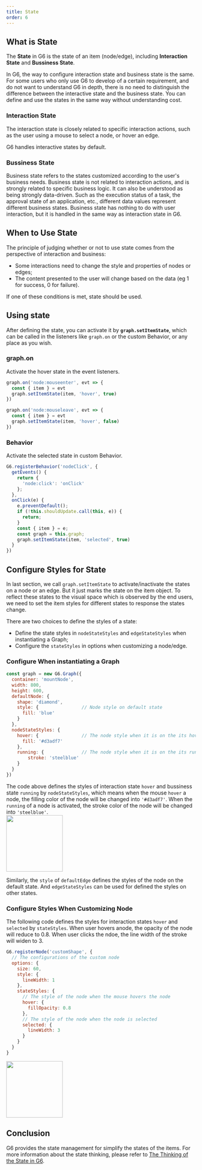 ```yaml
---
title: State
order: 6
---
```


## What is State
The **State** in G6 is the state of an item (node/edge), including **Interaction State** and **Bussiness State**.

In G6, the way to configure interaction state and business state is the same. For some users who only use G6 to develop of a certain requirement, and do not want to understand G6 in depth, there is no need to distinguish the difference between the interactive state and the business state. You can define and use the states in the same way without understanding cost. 

### Interaction State
The interaction state is closely related to specific interaction actions, such as the user using a mouse to select a node, or hover an edge.

G6 handles interactive states by default.

### Bussiness State
Business state refers to the states customized according to the user's business needs. Business state is not related to interaction actions, and is strongly related to specific business logic. It can also be understood as being strongly data-driven. Such as the execution status of a task, the approval state of an application, etc., different data values ​​represent different business states. Business state has nothing to do with user interaction, but it is handled in the same way as interaction state in G6.

## When to Use State
The principle of judging whether or not to use state comes from the perspective of interaction and business:

- Some interactions need to change the style and properties of nodes or edges;
- The content presented to the user will change based on the data (eg 1 for success, 0 for failure).

If one of these conditions is met, state should be used.

## Using state
After defining the state, you can activate it by **`graph.setItemState`**, which can be called in the listeners like `graph.on` or the custom Behavior, or any place as you wish.

### graph.on
Activate the hover state in the event listeners.
```javascript
graph.on('node:mouseenter', evt => {
  const { item } = evt
  graph.setItemState(item, 'hover', true)
})

graph.on('node:mouseleave', evt => {
  const { item } = evt
  graph.setItemState(item, 'hover', false)
})
```

### Behavior
Activate the selected state in custom Behavior.
```javascript
G6.registerBehavior('nodeClick', {
  getEvents() {
    return {
      'node:click': 'onClick'
    };
  },
  onClick(e) {
    e.preventDefault();
    if (!this.shouldUpdate.call(this, e)) {
      return;
    }
    const { item } = e;
    const graph = this.graph;
    graph.setItemState(item, 'selected', true)
  }
})
```


## Configure Styles for State
In last section, we call `graph.setItemState` to activate/inactivate the states on a node or an edge. But it just marks the state on the item object. To reflect these states to the visual space which is observed by the end users, we need to set the item styles for different states to response the states change.

There are two choices to define the styles of a state:

- Define the state styles in `nodeStateStyles` and `edgeStateStyles` when instantiating a Graph;
- Configure the `stateStyles` in options when customizing a node/edge.

### Configure When instantiating a Graph
```javascript
const graph = new G6.Graph({
  container: 'mountNode',
  width: 800,
  height: 600,
  defaultNode: {
    shape: 'diamond',
    style: {                // Node style on default state
      fill: 'blue'
    }
  },
  nodeStateStyles: {
    hover: {                // The node style when it is on the its hover state is true
      fill: '#d3adf7'
    },
    running: {              // The node style when it is on the its running state is true
    	stroke: 'steelblue'
    }
  }
})
```

The code above defines the styles of interaction state `hover` and bussiness state `running` by  `nodeStateStyles`, which means when the mouse `hover` a node, the filling color of the node will be changed into `'#d3adf7'`. When the `running` of a node is activated, the stroke color of the node will be changed into `'steelblue'`.<br /><img src='https://gw.alipayobjects.com/mdn/rms_f8c6a0/afts/img/A*Beu6QY_ETOgAAAAAAAAAAABkARQnAQ' width=150/>

Similarly, the `style` of `defaultEdge` defines the styles of the node on the default state. And  `edgeStateStyles` can be used for defined the styles on other states.

### Configure Styles When Customizing Node
The following code defines the styles for interaction states `hover` and `selected` by `stateStyles`. When user hovers anode, the opacity of the node will reduce to 0.8. When user clicks the ndoe, the line width of the stroke will widen to 3.
```javascript
G6.registerNode('customShape', {
  // The configurations of the custom node
  options: {
    size: 60,
    style: {
      lineWidth: 1
    },
    stateStyles: {
      // The style of the node when the mouse hovers the node
      hover: {
        fillOpacity: 0.8
      },
      // The style of the node when the node is selected
      selected: {
        lineWidth: 3
      }
    }
  }
}
```
<img src='https://gw.alipayobjects.com/mdn/rms_f8c6a0/afts/img/A*1DFnTKfmfLcAAAAAAAAAAABkARQnAQ' width=150/>


## Conclusion
G6 provides the state management for simplify the states of the items. For more information about the state thinking, please refer to <a href='https://www.yuque.com/antv/g6/xiux28' target='_blank'>The Thinking of the State in G6</a>.
